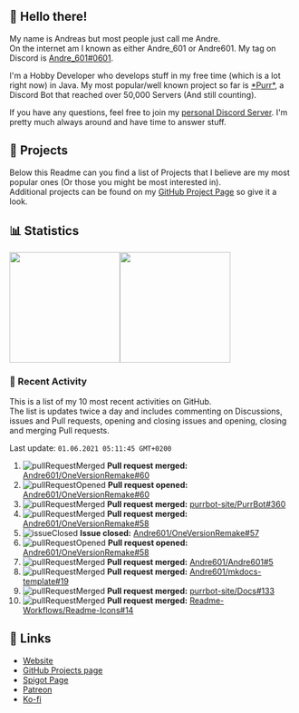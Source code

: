 <!-- Links -->
[andre]: https://discord.bio/p/andre601
[purr]: https://purrbot.site
[discord]: https://discord.gg/6dazXp6
[website]: https://andre601.ch
[github]: https://andre601.ch/projects
[spigot]: https://www.spigotmc.org/resources/authors/56829/
[patreon]: https://patreon.com/andre_601
[ko-fi]: https://ko-fi.com/andre_601

## 👋 Hello there!
My name is Andreas but most people just call me Andre.  
On the internet am I known as either Andre_601 or Andre601. My tag on Discord is [Andre_601#0601][andre].

I'm a Hobby Developer who develops stuff in my free time (which is a lot right now) in Java. My most popular/well known project so far is [\*Purr\*][purr], a Discord Bot that reached over 50,000 Servers (And still counting).

If you have any questions, feel free to join my [personal Discord Server][discord]. I'm pretty much always around and have time to answer stuff.

## 📁 Projects
Below this Readme can you find a list of Projects that I believe are my most popular ones (Or those you might be most interested in).  
Additional projects can be found on my [GitHub Project Page][github] so give it a look.

## 📊 Statistics
<img height="195px" src="https://github-readme-stats.vercel.app/api?username=Andre601&show_icons=true&hide_rank=true&title_color=3498db&bg_color=ffffff00&text_color=718096&disable_animations=true"><img height="195px" src="https://github-readme-stats.vercel.app/api/top-langs?username=Andre601&layout=compact&title_color=3498db&bg_color=ffffff00&text_color=718096">

### 📜 Recent Activity
This is a list of my 10 most recent activities on GitHub.  
The list is updates twice a day and includes commenting on Discussions, issues and Pull requests, opening and closing issues and opening, closing and merging Pull requests.

<!--RECENT_ACTIVITY:last_update-->
Last update: `01.06.2021 05:11:45 GMT+0200`
<!--RECENT_ACTIVITY:last_update_end-->
<!--RECENT_ACTIVITY:start-->
1. ![pullRequestMerged] **Pull request merged:** [Andre601/OneVersionRemake#60](https://github.com/Andre601/OneVersionRemake/pull/60)
2. ![pullRequestOpened] **Pull request opened:** [Andre601/OneVersionRemake#60](https://github.com/Andre601/OneVersionRemake/pull/60)
3. ![pullRequestMerged] **Pull request merged:** [purrbot-site/PurrBot#360](https://github.com/purrbot-site/PurrBot/pull/360)
4. ![pullRequestMerged] **Pull request merged:** [Andre601/OneVersionRemake#58](https://github.com/Andre601/OneVersionRemake/pull/58)
5. ![issueClosed] **Issue closed:** [Andre601/OneVersionRemake#57](https://github.com/Andre601/OneVersionRemake/issues/57)
6. ![pullRequestOpened] **Pull request opened:** [Andre601/OneVersionRemake#58](https://github.com/Andre601/OneVersionRemake/pull/58)
7. ![pullRequestMerged] **Pull request merged:** [Andre601/Andre601#5](https://github.com/Andre601/Andre601/pull/5)
8. ![pullRequestMerged] **Pull request merged:** [Andre601/mkdocs-template#19](https://github.com/Andre601/mkdocs-template/pull/19)
9. ![pullRequestMerged] **Pull request merged:** [purrbot-site/Docs#133](https://github.com/purrbot-site/Docs/pull/133)
10. ![pullRequestMerged] **Pull request merged:** [Readme-Workflows/Readme-Icons#14](https://github.com/Readme-Workflows/Readme-Icons/pull/14)
<!--RECENT_ACTIVITY:end-->

## 🔗 Links
- [Website]
- [GitHub Projects page][github]
- [Spigot Page][spigot]
- [Patreon]
- [Ko-fi]

<!-- Badges -->
[issueOpened]: https://cdn.jsdelivr.net/gh/Readme-Workflows/Readme-Icons@main/icons/octicons/IssueOpenedOld.svg
[issueClosed]: https://cdn.jsdelivr.net/gh/Readme-Workflows/Readme-Icons@main/icons/octicons/IssueClosedOld.svg

[pullRequestOpened]: https://cdn.jsdelivr.net/gh/Readme-Workflows/Readme-Icons@main/icons/octicons/PullRequestOpened.svg
[pullRequestClosed]: https://cdn.jsdelivr.net/gh/Readme-Workflows/Readme-Icons@main/icons/octicons/PullRequestClosed.svg
[pullRequestMerged]: https://cdn.jsdelivr.net/gh/Readme-Workflows/Readme-Icons@main/icons/octicons/PullRequestMerged.svg

[comment]: https://cdn.jsdelivr.net/gh/Readme-Workflows/Readme-Icons@main/icons/octicons/Comment.svg

[changesRequested]: https://cdn.jsdelivr.net/gh/Readme-Workflows/Readme-Icons@main/icons/octicons/RequestedChanges.svg
[approved]: https://cdn.jsdelivr.net/gh/Readme-Workflows/Readme-Icons@main/icons/octicons/ApprovedChanges.svg
[repoCreated]: https://cdn.jsdelivr.net/gh/Readme-Workflows/Readme-Icons@main/icons/octicons/Repository.svg

[release]: https://cdn.jsdelivr.net/gh/Readme-Workflows/Readme-Icons@main/icons/octicons/Release.svg
[star]: https://cdn.jsdelivr.net/gh/Readme-Workflows/Readme-Icons@main/icons/octicons/StarredRepository.svg
[wiki]: https://cdn.jsdelivr.net/gh/Readme-Workflows/Readme-Icons@main/icons/octicons/Wiki.svg
